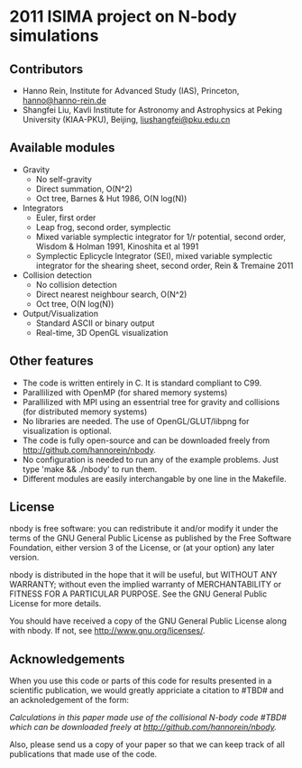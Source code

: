 2011 ISIMA project on N-body simulations
========================================

Contributors
------------
* Hanno Rein, Institute for Advanced Study (IAS), Princeton, <hanno@hanno-rein.de>
* Shangfei Liu, Kavli Institute for Astronomy and Astrophysics at Peking University (KIAA-PKU), Beijing, <liushangfei@pku.edu.cn>
  
Available modules
-----------------
* Gravity
   - No self-gravity
   - Direct summation, O(N^2)
   - Oct tree, Barnes & Hut 1986, O(N log(N))
* Integrators
   - Euler, first order
   - Leap frog, second order, symplectic
   - Mixed variable symplectic integrator for 1/r potential, second order, Wisdom & Holman 1991, Kinoshita et al 1991
   - Symplectic Eplicycle Integrator (SEI), mixed variable symplectic integrator for the shearing sheet, second order, Rein & Tremaine 2011
* Collision detection
   - No collision detection
   - Direct nearest neighbour search, O(N^2)
   - Oct tree, O(N log(N))
* Output/Visualization
   - Standard ASCII or binary output 
   - Real-time, 3D OpenGL visualization

Other features
--------------
* The code is written entirely in C. It is standard compliant to C99.
* Parallilized with OpenMP (for shared memory systems)
* Parallilized with MPI using an essentrial tree for gravity and collisions (for distributed memory systems)
* No libraries are needed. The use of OpenGL/GLUT/libpng for visualization is optional.
* The code is fully open-source and can be downloaded freely from http://github.com/hannorein/nbody.
* No configuration is needed to run any of the example problems. Just type 'make && ./nbody' to run them.
* Different modules are easily interchangable by one line in the Makefile.
  
License
-------
nbody is free software: you can redistribute it and/or modify
it under the terms of the GNU General Public License as published by
the Free Software Foundation, either version 3 of the License, or
(at your option) any later version.

nbody is distributed in the hope that it will be useful,
but WITHOUT ANY WARRANTY; without even the implied warranty of
MERCHANTABILITY or FITNESS FOR A PARTICULAR PURPOSE.  See the
GNU General Public License for more details.

You should have received a copy of the GNU General Public License
along with nbody.  If not, see <http://www.gnu.org/licenses/>.

Acknowledgements
----------------
When you use this code or parts of this code for results presented in a scientific publication, we would greatly appriciate a citation to #TBD# and an acknoledgement of the form: 

_Calculations in this paper made use of the collisional N-body code #TBD# which can be downloaded freely at http://github.com/hannorein/nbody._

Also, please send us a copy of your paper so that we can keep track of all publications that made use of the code.
